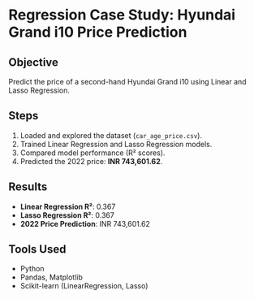 # Regression Case Study: Hyundai Grand i10 Price Prediction

## Objective
Predict the price of a second-hand Hyundai Grand i10 using Linear and Lasso Regression.

## Steps
1. Loaded and explored the dataset (`car_age_price.csv`).
2. Trained Linear Regression and Lasso Regression models.
3. Compared model performance (R² scores).
4. Predicted the 2022 price: **INR 743,601.62**.

## Results
- **Linear Regression R²**: 0.367
- **Lasso Regression R²**: 0.367
- **2022 Price Prediction**: INR 743,601.62

## Tools Used
- Python
- Pandas, Matplotlib
- Scikit-learn (LinearRegression, Lasso)
